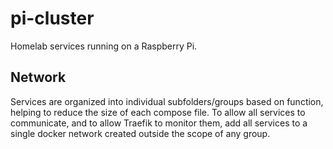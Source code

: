 # pi-cluster

Homelab services running on a Raspberry Pi.

## Network

Services are organized into individual subfolders/groups based on function, helping to reduce the size of each compose file. To allow all services to communicate, and to allow Traefik to monitor them, add all services to a single docker network created outside the scope of any group.

